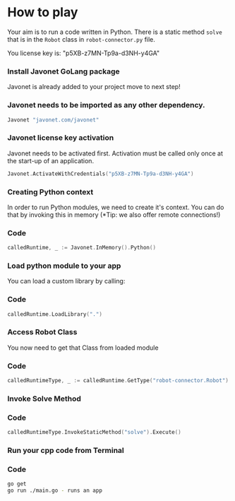 # How to play

Your aim is to run a code written in Python.
There is a static method `solve` that is in the `Robot` class in `robot-connector.py` file.

You license key is: "p5XB-z7MN-Tp9a-d3NH-y4GA"

### Install Javonet GoLang package

Javonet is already added to your project move to next step!

### Javonet needs to be imported as any other dependency.
```go
Javonet "javonet.com/javonet"
```

### Javonet license key activation
Javonet needs to be activated first. Activation must be called only once at the start-up of an application.

```go
Javonet.ActivateWithCredentials("p5XB-z7MN-Tp9a-d3NH-y4GA")
```

### Creating Python context
In order to run Python modules, we need to create it's context.
You can do that by invoking this in memory (*Tip: we also offer remote connections!)

  ### Code
  ```go
  calledRuntime, _ := Javonet.InMemory().Python()
  ```

### Load python module to your app
You can load a custom library by calling:

  ### Code
  ```go
  calledRuntime.LoadLibrary(".")
  ```


### Access Robot Class
You now need to get that Class from loaded module

  ### Code
  ```go
  calledRuntimeType, _ := calledRuntime.GetType("robot-connector.Robot").Execute()
  ```


### Invoke Solve Method

  ### Code
  ```cpp
  calledRuntimeType.InvokeStaticMethod("solve").Execute()
  ```


### Run your cpp code from Terminal


  ### Code
  ```bash
  go get
  go run ./main.go - runs an app
  ```
